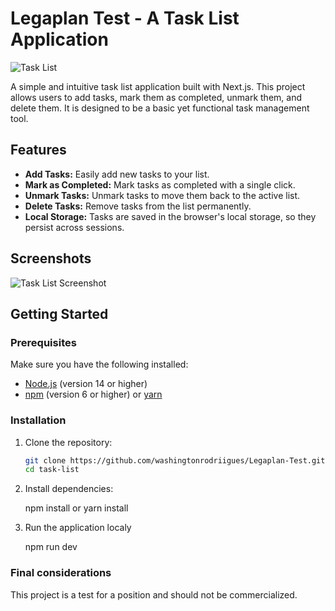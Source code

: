# Legaplan Test - A Task List Application

![Task List](https://img.shields.io/badge/Task%20List-v1.0.0-blue)

A simple and intuitive task list application built with Next.js. This project allows users to add tasks, mark them as completed, unmark them, and delete them. It is designed to be a basic yet functional task management tool.

## Features

- **Add Tasks:** Easily add new tasks to your list.
- **Mark as Completed:** Mark tasks as completed with a single click.
- **Unmark Tasks:** Unmark tasks to move them back to the active list.
- **Delete Tasks:** Remove tasks from the list permanently.
- **Local Storage:** Tasks are saved in the browser's local storage, so they persist across sessions.

## Screenshots

![Task List Screenshot](path_to_screenshot.png)

## Getting Started

### Prerequisites

Make sure you have the following installed:

- [Node.js](https://nodejs.org/) (version 14 or higher)
- [npm](https://www.npmjs.com/) (version 6 or higher) or [yarn](https://yarnpkg.com/)

### Installation

1. Clone the repository:

   ```bash
   git clone https://github.com/washingtonrodriigues/Legaplan-Test.git
   cd task-list

   ```

2. Install dependencies:

   npm install or yarn install

3. Run the application localy

   npm run dev

### Final considerations

This project is a test for a position and should not be commercialized.
